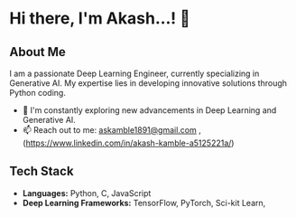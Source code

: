 # Hi there, I'm Akash...! 👋

## About Me

I am a passionate Deep Learning Engineer, currently specializing in Generative AI. My expertise lies in developing innovative solutions through Python coding.

- 🌱 I'm constantly exploring new advancements in Deep Learning and Generative AI.
- 📫 Reach out to me: askamble1891@gmail.com , (https://www.linkedin.com/in/akash-kamble-a5125221a/)

## Tech Stack

- **Languages:** Python, C, JavaScript
- **Deep Learning Frameworks:** TensorFlow, PyTorch, Sci-kit Learn, 




